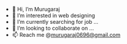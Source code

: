 - 👋 Hi, I’m Murugaraj
- 👀 I’m interested in web designing
- 🌱 I’m currently searching for job ...
- 💞️ I’m looking to collaborate on ...
- 📫 Reach me @murugaraj0696@gmail.com

<!---
rajpandian06/rajpandian06 is a ✨ special ✨ repository because its `README.md` (this file) appears on your GitHub profile.
You can click the Preview link to take a look at your changes.
--->
